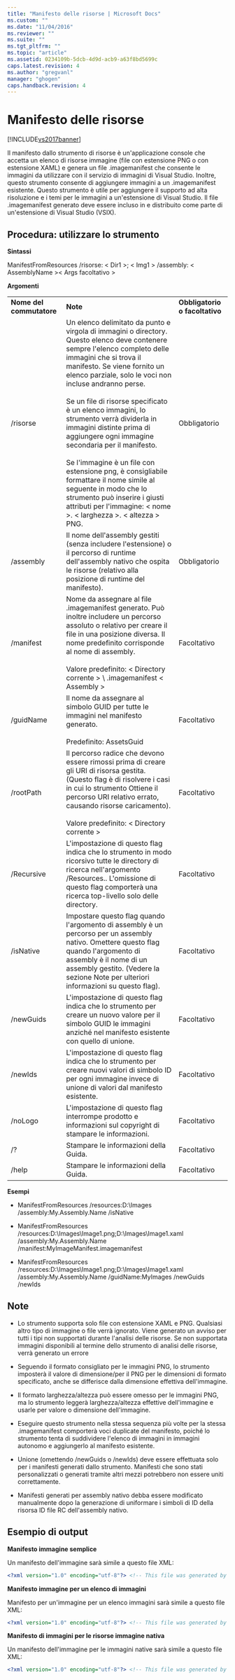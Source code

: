 ```yaml
---
title: "Manifesto delle risorse | Microsoft Docs"
ms.custom: ""
ms.date: "11/04/2016"
ms.reviewer: ""
ms.suite: ""
ms.tgt_pltfrm: ""
ms.topic: "article"
ms.assetid: 0234109b-5dcb-4d9d-acb9-a63f8bd5699c
caps.latest.revision: 4
ms.author: "gregvanl"
manager: "ghogen"
caps.handback.revision: 4
---
```

# Manifesto delle risorse
[!INCLUDE[vs2017banner](../../code-quality/includes/vs2017banner.md)]

Il manifesto dallo strumento di risorse è un'applicazione console che accetta un elenco di risorse immagine \(file con estensione PNG o con estensione XAML\) e genera un file .imagemanifest che consente le immagini da utilizzare con il servizio di immagini di Visual Studio. Inoltre, questo strumento consente di aggiungere immagini a un .imagemanifest esistente. Questo strumento è utile per aggiungere il supporto ad alta risoluzione e i temi per le immagini a un'estensione di Visual Studio. Il file .imagemanifest generato deve essere incluso in e distribuito come parte di un'estensione di Visual Studio \(VSIX\).  
  
## Procedura: utilizzare lo strumento  
 **Sintassi**  
  
 ManifestFromResources \/risorse: \< Dir1 \>; \< Img1 \> \/assembly: \< AssemblyName \>\< Args facoltativo \>  
  
 **Argomenti**  
  
||||  
|-|-|-|  
|**Nome del commutatore**|**Note**|**Obbligatorio o facoltativo**|  
|\/risorse|Un elenco delimitato da punto e virgola di immagini o directory. Questo elenco deve contenere sempre l'elenco completo delle immagini che si trova il manifesto. Se viene fornito un elenco parziale, solo le voci non incluse andranno perse.<br /><br /> Se un file di risorse specificato è un elenco immagini, lo strumento verrà dividerla in immagini distinte prima di aggiungere ogni immagine secondaria per il manifesto.<br /><br /> Se l'immagine è un file con estensione png, è consigliabile formattare il nome simile al seguente in modo che lo strumento può inserire i giusti attributi per l'immagine: \< nome \>. \< larghezza \>. \< altezza \> PNG.|Obbligatorio|  
|\/assembly|Il nome dell'assembly gestiti \(senza includere l'estensione\) o il percorso di runtime dell'assembly nativo che ospita le risorse \(relativo alla posizione di runtime del manifesto\).|Obbligatorio|  
|\/manifest|Nome da assegnare al file .imagemanifest generato. Può inoltre includere un percorso assoluto o relativo per creare il file in una posizione diversa. Il nome predefinito corrisponde al nome di assembly.<br /><br /> Valore predefinito: \< Directory corrente \> \\ .imagemanifest \< Assembly \>|Facoltativo|  
|\/guidName|Il nome da assegnare al simbolo GUID per tutte le immagini nel manifesto generato.<br /><br /> Predefinito: AssetsGuid|Facoltativo|  
|\/rootPath|Il percorso radice che devono essere rimossi prima di creare gli URI di risorsa gestita. \(Questo flag è di risolvere i casi in cui lo strumento Ottiene il percorso URI relativo errato, causando risorse caricamento\).<br /><br /> Valore predefinito: \< Directory corrente \>|Facoltativo|  
|\/Recursive|L'impostazione di questo flag indica che lo strumento in modo ricorsivo tutte le directory di ricerca nell'argomento \/Resources.. L'omissione di questo flag comporterà una ricerca top\-livello solo delle directory.|Facoltativo|  
|\/isNative|Impostare questo flag quando l'argomento di assembly è un percorso per un assembly nativo. Omettere questo flag quando l'argomento di assembly è il nome di un assembly gestito. \(Vedere la sezione Note per ulteriori informazioni su questo flag\).|Facoltativo|  
|\/newGuids|L'impostazione di questo flag indica che lo strumento per creare un nuovo valore per il simbolo GUID le immagini anziché nel manifesto esistente con quello di unione.|Facoltativo|  
|\/newIds|L'impostazione di questo flag indica che lo strumento per creare nuovi valori di simbolo ID per ogni immagine invece di unione di valori dal manifesto esistente.|Facoltativo|  
|\/noLogo|L'impostazione di questo flag interrompe prodotto e informazioni sul copyright di stampare le informazioni.|Facoltativo|  
|\/?|Stampare le informazioni della Guida.|Facoltativo|  
|\/help|Stampare le informazioni della Guida.|Facoltativo|  
  
 **Esempi**  
  
-   ManifestFromResources \/resources:D:\\Images \/assembly:My.Assembly.Name \/isNative  
  
-   ManifestFromResources \/resources:D:\\Images\\Image1.png;D:\\Images\\Image1.xaml \/assembly:My.Assembly.Name \/manifest:MyImageManifest.imagemanifest  
  
-   ManifestFromResources \/resources:D:\\Images\\Image1.png;D:\\Images\\Image1.xaml \/assembly:My.Assembly.Name \/guidName:MyImages \/newGuids \/newIds  
  
## Note  
  
-   Lo strumento supporta solo file con estensione XAML e PNG. Qualsiasi altro tipo di immagine o file verrà ignorato. Viene generato un avviso per tutti i tipi non supportati durante l'analisi delle risorse. Se non supportata immagini disponibili al termine dello strumento di analisi delle risorse, verrà generato un errore  
  
-   Seguendo il formato consigliato per le immagini PNG, lo strumento imposterà il valore di dimensione\/per il PNG per le dimensioni di formato specificato, anche se differisce dalla dimensione effettiva dell'immagine.  
  
-   Il formato larghezza\/altezza può essere omesso per le immagini PNG, ma lo strumento leggerà larghezza\/altezza effettive dell'immagine e usarle per valore o dimensione dell'immagine.  
  
-   Eseguire questo strumento nella stessa sequenza più volte per la stessa .imagemanifest comporterà voci duplicate del manifesto, poiché lo strumento tenta di suddividere l'elenco di immagini in immagini autonomo e aggiungerlo al manifesto esistente.  
  
-   Unione \(omettendo \/newGuids o \/newIds\) deve essere effettuata solo per i manifesti generati dallo strumento. Manifesti che sono stati personalizzati o generati tramite altri mezzi potrebbero non essere uniti correttamente.  
  
-   Manifesti generati per assembly nativo debba essere modificato manualmente dopo la generazione di uniformare i simboli di ID della risorsa ID file RC dell'assembly nativo.  
  
## Esempio di output  
 **Manifesto immagine semplice**  
  
 Un manifesto dell'immagine sarà simile a questo file XML:  
  
```xml  
<?xml version="1.0" encoding="utf-8"?> <!-- This file was generated by the ManifestFromResources tool.--> <!-- Version: 14.0.15197 --> <ImageManifest xmlns:xsi="http://www.w3.org/2001/XMLSchema-instance" xmlns:xsd="http://www.w3.org/2001/XMLSchema" xmlns="http://schemas.microsoft.com/VisualStudio/ImageManifestSchema/2014"> <Symbols> <String Name="Resources" Value="/My.Assembly.Name;Component/Resources/Images" /> <Guid Name="AssetsGuid" Value="{fb41b7ef-6587-480c-aa27-5b559d42cfc9}" /> <ID Name="MyImage" Value="0" /> </Symbols> <Images> <Image Guid="$(AssetsGuid)" ID="$(MyImage)"> <Source Uri="$(Resources)/Xaml/MyImage.xaml" /> <Source Uri="$(Resources)/Png/MyImage.16.16.png"> <Size Value="16" /> </Source> </Image> </Images> <ImageLists /> </ImageManifest>  
```  
  
 **Manifesto immagine per un elenco di immagini**  
  
 Manifesto per un'immagine per un elenco immagini sarà simile a questo file XML:  
  
```xml  
<?xml version="1.0" encoding="utf-8"?> <!-- This file was generated by the ManifestFromResources tool.--> <!-- Version: 14.0.15197 --> <ImageManifest xmlns:xsi="http://www.w3.org/2001/XMLSchema-instance" xmlns:xsd="http://www.w3.org/2001/XMLSchema" xmlns="http://schemas.microsoft.com/VisualStudio/ImageManifestSchema/2014"> <Symbols> <String Name="Resources" Value="/My.Assembly.Name;Component/Resources/ImageStrip" /> <Guid Name="AssetsGuid" Value="{fb41b7ef-6587-480c-aa27-5b559d42cfc9}" /> <ID Name="MyImageStrip_0" Value="1" /> <ID Name="MyImageStrip_1" Value="2" /> <ID Name="MyImageStrip" Value="3" /> </Symbols> <Images> <Image Guid="$(AssetsGuid)" ID="$(MyImageStrip_0)"> <Source Uri="$(Resources)/MyImageStrip_0.png"> <Size Value="16" /> </Source> </Image> <Image Guid="$(AssetsGuid)" ID="$(MyImageStrip_1)"> <Source Uri="$(Resources)/MyImageStrip_1.png"> <Size Value="16" /> </Source> </Image> </Images> <ImageLists> <ImageList Guid="$(AssetsGuid)" ID="$(MyImageStrip)"> <ContainedImage Guid="$(AssetsGuid)" ID="$(MyImageStrip_0)" /> <ContainedImage Guid="$(AssetsGuid)" ID="$(MyImageStrip_1)" /> </ImageList> </ImageLists> </ImageManifest>  
```  
  
 **Manifesto di immagini per le risorse immagine nativa**  
  
 Un manifesto dell'immagine per le immagini native sarà simile a questo file XML:  
  
```xml  
<?xml version="1.0" encoding="utf-8"?> <!-- This file was generated by the ManifestFromResources tool.--> <!-- Version: 14.0.15198 --> <ImageManifest xmlns:xsi="http://www.w3.org/2001/XMLSchema-instance" xmlns:xsd="http://www.w3.org/2001/XMLSchema" xmlns="http://schemas.microsoft.com/VisualStudio/ImageManifestSchema/2014"> <Symbols> <String Name="Resources" Value="..\Assembly\Folder\My.Assembly.Name" /> <Guid Name="AssetsGuid" Value="{442d8739-efde-46a4-8f29-e3a1e5e7f8b4}" /> <ID Name="MyImage1" Value="0" /> <ID Name="MyImage2" Value="1" /> </Symbols> <Images> <Image Guid="$(AssetsGuid)" ID="$(MyImage1)"> <Source Uri="$(Resources)"> <Size Value="16" /> <NativeResource ID="$(MyImage1)" Type="PNG" /> </Source> </Image> <Image Guid="$(AssetsGuid)" ID="$(MyImage2)"> <Source Uri="$(Resources)"> <Size Value="16" /> <NativeResource ID="$(MyImage2)" Type="PNG" /> </Source> </Image> </Images> <ImageLists /> </ImageManifest>  
```